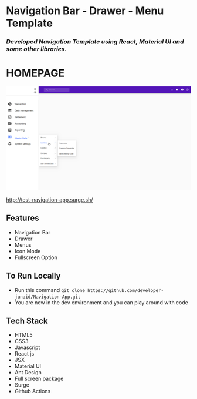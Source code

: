 # Navigation Bar - Drawer - Menu Template

### *Developed Navigation Template using React, Material UI and some other libraries.*


# HOMEPAGE
<img src='/images/navapp.png'/>


http://test-navigation-app.surge.sh/

## Features

- Navigation Bar
- Drawer
- Menus
- Icon Mode
- Fullscreen Option


## To Run Locally 

- Run this command `git clone https://github.com/developer-junaid/Navigation-App.git`
- You are now in the dev environment and you can play around with code

## Tech Stack

- HTML5
- CSS3
- Javascript
- React js
- JSX
- Material UI
- Ant Design
- Full screen package
- Surge
- Github Actions
